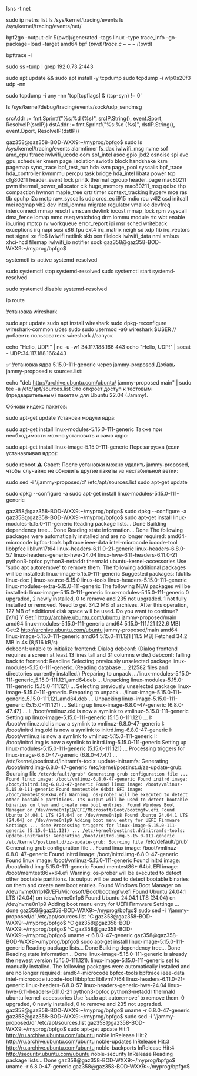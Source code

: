 lsns -t net


sudo ip netns list
ls /sys/kernel/tracing/events
ls /sys/kernel/tracing/events/net/




bpf2go -output-dir $(pwd)/generated -tags linux -type trace_info -go-package=load -target amd64 bpf $(pwd)/trace.c -- -I$(pwd)

bpftrace -l

sudo ss -tunp | grep 192.0.73.2:443


sudo apt update && sudo apt install -y tcpdump
sudo tcpdump -i wlp0s20f3 udp -nn

sudo tcpdump -i any -nn 'tcp[tcpflags] & (tcp-syn) != 0'

ls /sys/kernel/debug/tracing/events/sock/udp_sendmsg


srcAddr := fmt.Sprintf("%s:%d (%s)", srcIP.String(), event.Sport, ResolveIP(srcIP))
dstAddr := fmt.Sprintf("%s:%d (%s)", dstIP.String(), event.Dport, ResolveIP(dstIP))


gaz358@gaz358-BOD-WXX9:~/myprog/bpfgo$ sudo ls /sys/kernel/tracing/events
alarmtimer        fs_dax          iwlwifi_msg    nvme            sof
amd_cpu           ftrace          iwlwifi_ucode  oom             sof_intel
asoc              gpio            jbd2           osnoise         spi
avc               gpu_scheduler   kmem           page_isolation  swiotlb
block             handshake       ksm            pagemap         sync_trace
bpf_test_run      hda             kvm            page_pool       syscalls
bpf_trace         hda_controller  kvmmmu         percpu          task
bridge            hda_intel       libata         power           tcp
cfg80211          header_event    lock           printk          thermal
cgroup            header_page     mac80211       pwm             thermal_power_allocator
clk               huge_memory     mac80211_msg   qdisc           thp
compaction        hwmon           maple_tree     qrtr            timer
context_tracking  hyperv          mce            ras             tlb
cpuhp             i2c             mctp           raw_syscalls    udp
cros_ec           i915            mdio           rcu             v4l2
csd               initcall        mei            regmap          vb2
dev               intel_iommu     migrate        regulator       vmalloc
devfreq           interconnect    mmap           resctrl         vmscan
devlink           iocost          mmap_lock      rpm             vsyscall
dma_fence         iomap           mmc            rseq            watchdog
drm               iommu           module         rtc             wbt
enable            io_uring        mptcp          rv              workqueue
error_report      ipi             msr            sched           writeback
exceptions        irq             napi           scsi            x86_fpu
ext4              irq_matrix      neigh          sd              xdp
fib               irq_vectors     net            signal          xe
fib6              iwlwifi         netlink        skb             xen
filelock          iwlwifi_data    nmi            smbus           xhci-hcd
filemap           iwlwifi_io      notifier       sock
gaz358@gaz358-BOD-WXX9:~/myprog/bpfgo$ 


systemctl is-active systemd-resolved

sudo systemctl stop systemd-resolved
sudo systemctl start systemd-resolved

sudo systemctl disable systemd-resolved

ip route

Установка wireshark

sudo apt update
sudo apt install wireshark
sudo dpkg-reconfigure wireshark-common //без sudo
sudo usermod -aG wireshark $USER //добавить пользователя
wireshark //запуск

echo "Hello, UDP!" | nc -u -w1 34.117.188.166 443
echo "Hello, UDP!" | socat - UDP:34.117.188.166:443



✅ Установка ядра 5.15.0-111-generic через jammy-proposed
Добавь jammy-proposed в sources.list:


echo "deb http://archive.ubuntu.com/ubuntu/ jammy-proposed main" | sudo tee -a /etc/apt/sources.list
Это откроет доступ к тестовым (предварительным) пакетам для Ubuntu 22.04 (Jammy).

Обнови индекс пакетов:


sudo apt-get update
Установи модули ядра:


sudo apt-get install linux-modules-5.15.0-111-generic
Также при необходимости можно установить и само ядро:


sudo apt-get install linux-image-5.15.0-111-generic
Перезагрузка (если устанавливал ядро):


sudo reboot
⚠️ Совет:
После установки можно удалить jammy-proposed, чтобы случайно не обновить другие пакеты из нестабильной ветки:

sudo sed -i '/jammy-proposed/d' /etc/apt/sources.list
sudo apt-get update



 sudo dpkg --configure -a
sudo apt-get install linux-modules-5.15.0-111-generic





gaz358@gaz358-BOD-WXX9:~/myprog/bpfgo$  sudo dpkg --configure -a
gaz358@gaz358-BOD-WXX9:~/myprog/bpfgo$ sudo apt-get install linux-modules-5.15.0-111-generic
Reading package lists... Done
Building dependency tree... Done
Reading state information... Done
The following packages were automatically installed and are no longer required:
  amd64-microcode bpfcc-tools bpftrace ieee-data intel-microcode iucode-tool libbpfcc
  libllvm17t64 linux-headers-6.11.0-21-generic linux-headers-6.8.0-57
  linux-headers-generic-hwe-24.04 linux-hwe-6.11-headers-6.11.0-21 python3-bpfcc
  python3-netaddr thermald ubuntu-kernel-accessories
Use 'sudo apt autoremove' to remove them.
The following additional packages will be installed:
  linux-image-5.15.0-111-generic
Suggested packages:
  fdutils linux-doc | linux-source-5.15.0 linux-tools linux-headers-5.15.0-111-generic
  linux-modules-extra-5.15.0-111-generic
The following NEW packages will be installed:
  linux-image-5.15.0-111-generic linux-modules-5.15.0-111-generic
0 upgraded, 2 newly installed, 0 to remove and 235 not upgraded.
1 not fully installed or removed.
Need to get 34.2 MB of archives.
After this operation, 127 MB of additional disk space will be used.
Do you want to continue? [Y/n] Y
Get:1 http://archive.ubuntu.com/ubuntu jammy-proposed/main amd64 linux-modules-5.15.0-111-generic amd64 5.15.0-111.121 [22.6 MB]
Get:2 http://archive.ubuntu.com/ubuntu jammy-proposed/main amd64 linux-image-5.15.0-111-generic amd64 5.15.0-111.121 [11.5 MB]
Fetched 34.2 MB in 4s (8,516 kB/s)                         
debconf: unable to initialize frontend: Dialog
debconf: (Dialog frontend requires a screen at least 13 lines tall and 31 columns wide.)
debconf: falling back to frontend: Readline
Selecting previously unselected package linux-modules-5.15.0-111-generic.
(Reading database ... 212582 files and directories currently installed.)
Preparing to unpack .../linux-modules-5.15.0-111-generic_5.15.0-111.121_amd64.deb ...
Unpacking linux-modules-5.15.0-111-generic (5.15.0-111.121) ...
Selecting previously unselected package linux-image-5.15.0-111-generic.
Preparing to unpack .../linux-image-5.15.0-111-generic_5.15.0-111.121_amd64.deb ...
Unpacking linux-image-5.15.0-111-generic (5.15.0-111.121) ...
Setting up linux-image-6.8.0-47-generic (6.8.0-47.47) ...
I: /boot/vmlinuz.old is now a symlink to vmlinuz-5.15.0-111-generic
Setting up linux-image-5.15.0-111-generic (5.15.0-111.121) ...
I: /boot/vmlinuz.old is now a symlink to vmlinuz-6.8.0-47-generic
I: /boot/initrd.img.old is now a symlink to initrd.img-6.8.0-47-generic
I: /boot/vmlinuz is now a symlink to vmlinuz-5.15.0-111-generic
I: /boot/initrd.img is now a symlink to initrd.img-5.15.0-111-generic
Setting up linux-modules-5.15.0-111-generic (5.15.0-111.121) ...
Processing triggers for linux-image-6.8.0-47-generic (6.8.0-47.47) ...
/etc/kernel/postinst.d/initramfs-tools:
update-initramfs: Generating /boot/initrd.img-6.8.0-47-generic
/etc/kernel/postinst.d/zz-update-grub:
Sourcing file `/etc/default/grub'
Generating grub configuration file ...
Found linux image: /boot/vmlinuz-6.8.0-47-generic
Found initrd image: /boot/initrd.img-6.8.0-47-generic
Found linux image: /boot/vmlinuz-5.15.0-111-generic
Found memtest86+ 64bit EFI image: /boot/memtest86+x64.efi
Warning: os-prober will be executed to detect other bootable partitions.
Its output will be used to detect bootable binaries on them and create new boot entries.
Found Windows Boot Manager on /dev/nvme0n1p1@/EFI/Microsoft/Boot/bootmgfw.efi
Found Ubuntu 24.04.1 LTS (24.04) on /dev/nvme0n1p8
Found Ubuntu 24.04.1 LTS (24.04) on /dev/nvme0n1p9
Adding boot menu entry for UEFI Firmware Settings ...
done
Processing triggers for linux-image-5.15.0-111-generic (5.15.0-111.121) ...
/etc/kernel/postinst.d/initramfs-tools:
update-initramfs: Generating /boot/initrd.img-5.15.0-111-generic
/etc/kernel/postinst.d/zz-update-grub:
Sourcing file `/etc/default/grub'
Generating grub configuration file ...
Found linux image: /boot/vmlinuz-6.8.0-47-generic
Found initrd image: /boot/initrd.img-6.8.0-47-generic
Found linux image: /boot/vmlinuz-5.15.0-111-generic
Found initrd image: /boot/initrd.img-5.15.0-111-generic
Found memtest86+ 64bit EFI image: /boot/memtest86+x64.efi
Warning: os-prober will be executed to detect other bootable partitions.
Its output will be used to detect bootable binaries on them and create new boot entries.
Found Windows Boot Manager on /dev/nvme0n1p1@/EFI/Microsoft/Boot/bootmgfw.efi
Found Ubuntu 24.04.1 LTS (24.04) on /dev/nvme0n1p8
Found Ubuntu 24.04.1 LTS (24.04) on /dev/nvme0n1p9
Adding boot menu entry for UEFI Firmware Settings ...
done
gaz358@gaz358-BOD-WXX9:~/myprog/bpfgo$ sudo sed -i '/jammy-proposed/d' /etc/apt/sources.list
^C
gaz358@gaz358-BOD-WXX9:~/myprog/bpfgo$ ^C
gaz358@gaz358-BOD-WXX9:~/myprog/bpfgo$ ^C
gaz358@gaz358-BOD-WXX9:~/myprog/bpfgo$ uname -r
6.8.0-47-generic
gaz358@gaz358-BOD-WXX9:~/myprog/bpfgo$ sudo apt-get install linux-image-5.15.0-111-generic
Reading package lists... Done
Building dependency tree... Done
Reading state information... Done
linux-image-5.15.0-111-generic is already the newest version (5.15.0-111.121).
linux-image-5.15.0-111-generic set to manually installed.
The following packages were automatically installed and are no longer required:
  amd64-microcode bpfcc-tools bpftrace ieee-data intel-microcode iucode-tool libbpfcc
  libllvm17t64 linux-headers-6.11.0-21-generic linux-headers-6.8.0-57
  linux-headers-generic-hwe-24.04 linux-hwe-6.11-headers-6.11.0-21 python3-bpfcc
  python3-netaddr thermald ubuntu-kernel-accessories
Use 'sudo apt autoremove' to remove them.
0 upgraded, 0 newly installed, 0 to remove and 235 not upgraded.
gaz358@gaz358-BOD-WXX9:~/myprog/bpfgo$ uname -r
6.8.0-47-generic
gaz358@gaz358-BOD-WXX9:~/myprog/bpfgo$ sudo sed -i '/jammy-proposed/d' /etc/apt/sources.list
gaz358@gaz358-BOD-WXX9:~/myprog/bpfgo$ sudo apt-get update
Hit:1 http://ru.archive.ubuntu.com/ubuntu noble InRelease
Hit:2 http://ru.archive.ubuntu.com/ubuntu noble-updates InRelease
Hit:3 http://ru.archive.ubuntu.com/ubuntu noble-backports InRelease
Hit:4 http://security.ubuntu.com/ubuntu noble-security InRelease
Reading package lists... Done
gaz358@gaz358-BOD-WXX9:~/myprog/bpfgo$ uname -r
6.8.0-47-generic
gaz358@gaz358-BOD-WXX9:~/myprog/bpfgo$ 





